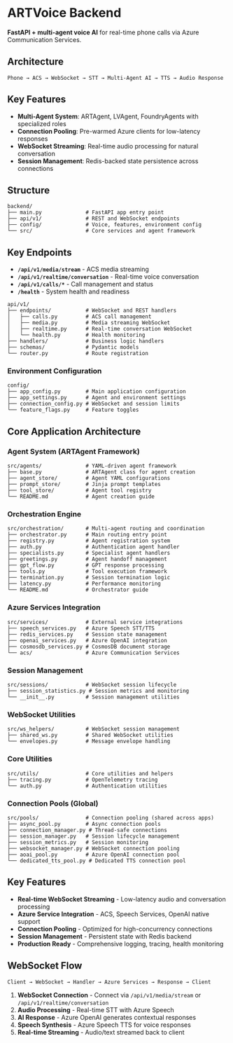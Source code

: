 # **ARTVoice Backend**

**FastAPI + multi-agent voice AI** for real-time phone calls via Azure Communication Services.

## **Architecture**

```
Phone → ACS → WebSocket → STT → Multi-Agent AI → TTS → Audio Response
```

## **Key Features**

- **Multi-Agent System**: ARTAgent, LVAgent, FoundryAgents with specialized roles
- **Connection Pooling**: Pre-warmed Azure clients for low-latency responses
- **WebSocket Streaming**: Real-time audio processing for natural conversation
- **Session Management**: Redis-backed state persistence across connections

## **Structure**

```
backend/
├── main.py              # FastAPI app entry point
├── api/v1/              # REST and WebSocket endpoints 
├── config/              # Voice, features, environment config
└── src/                 # Core services and agent framework
```

## **Key Endpoints**

- **`/api/v1/media/stream`** - ACS media streaming
- **`/api/v1/realtime/conversation`** - Real-time voice conversation
- **`/api/v1/calls/*`** - Call management and status
- **`/health`** - System health and readiness
```
api/v1/
├── endpoints/           # WebSocket and REST handlers
│   ├── calls.py         # ACS call management
│   ├── media.py         # Media streaming WebSocket
│   ├── realtime.py      # Real-time conversation WebSocket
│   └── health.py        # Health monitoring
├── handlers/            # Business logic handlers
├── schemas/             # Pydantic models
└── router.py            # Route registration
```

### **Environment Configuration**
```
config/
├── app_config.py        # Main application configuration
├── app_settings.py      # Agent and environment settings
├── connection_config.py # WebSocket and session limits
└── feature_flags.py     # Feature toggles
```

## **Core Application Architecture**

### **Agent System (ARTAgent Framework)**
```
src/agents/              # YAML-driven agent framework
├── base.py              # ARTAgent class for agent creation
├── agent_store/         # Agent YAML configurations
├── prompt_store/        # Jinja prompt templates
├── tool_store/          # Agent tool registry
└── README.md            # Agent creation guide
```

### **Orchestration Engine**
```
src/orchestration/       # Multi-agent routing and coordination
├── orchestrator.py      # Main routing entry point
├── registry.py          # Agent registration system
├── auth.py              # Authentication agent handler
├── specialists.py       # Specialist agent handlers
├── greetings.py         # Agent handoff management
├── gpt_flow.py          # GPT response processing
├── tools.py             # Tool execution framework
├── termination.py       # Session termination logic
├── latency.py           # Performance monitoring
└── README.md            # Orchestrator guide
```

### **Azure Services Integration**
```
src/services/            # External service integrations
├── speech_services.py   # Azure Speech STT/TTS
├── redis_services.py    # Session state management
├── openai_services.py   # Azure OpenAI integration
├── cosmosdb_services.py # CosmosDB document storage
└── acs/                 # Azure Communication Services
```

### **Session Management**
```
src/sessions/            # WebSocket session lifecycle
├── session_statistics.py # Session metrics and monitoring
└── __init__.py          # Session management utilities
```

### **WebSocket Utilities**
```
src/ws_helpers/          # WebSocket session management
├── shared_ws.py         # Shared WebSocket utilities
└── envelopes.py         # Message envelope handling
```

### **Core Utilities**
```
src/utils/               # Core utilities and helpers
├── tracing.py           # OpenTelemetry tracing
└── auth.py              # Authentication utilities
```

### **Connection Pools (Global)**
```
src/pools/               # Connection pooling (shared across apps)
├── async_pool.py        # Async connection pools
├── connection_manager.py # Thread-safe connections
├── session_manager.py   # Session lifecycle management
├── session_metrics.py   # Session monitoring
├── websocket_manager.py # WebSocket connection pooling
├── aoai_pool.py         # Azure OpenAI connection pool
└── dedicated_tts_pool.py # Dedicated TTS connection pool
```

## **Key Features**

- **Real-time WebSocket Streaming** - Low-latency audio and conversation processing
- **Azure Service Integration** - ACS, Speech Services, OpenAI native support
- **Connection Pooling** - Optimized for high-concurrency connections
- **Session Management** - Persistent state with Redis backend
- **Production Ready** - Comprehensive logging, tracing, health monitoring

## **WebSocket Flow**

```
Client → WebSocket → Handler → Azure Services → Response → Client
```

1. **WebSocket Connection** - Connect via `/api/v1/media/stream` or `/api/v1/realtime/conversation`
2. **Audio Processing** - Real-time STT with Azure Speech
3. **AI Response** - Azure OpenAI generates contextual responses  
4. **Speech Synthesis** - Azure Speech TTS for voice responses
5. **Real-time Streaming** - Audio/text streamed back to client


